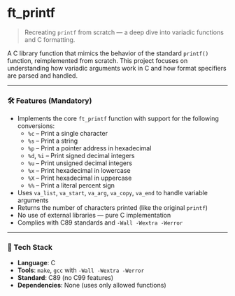 # ft_printf

> Recreating `printf` from scratch — a deep dive into variadic functions and C formatting.

A C library function that mimics the behavior of the standard `printf()` function, reimplemented from scratch. This project focuses on understanding how variadic arguments work in C and how format specifiers are parsed and handled.

---

### 🛠️ Features (Mandatory)

- Implements the core `ft_printf` function with support for the following conversions:
  - `%c` – Print a single character
  - `%s` – Print a string
  - `%p` – Print a pointer address in hexadecimal
  - `%d`, `%i` – Print signed decimal integers
  - `%u` – Print unsigned decimal integers
  - `%x` – Print hexadecimal in lowercase
  - `%X` – Print hexadecimal in uppercase
  - `%%` – Print a literal percent sign
- Uses `va_list`, `va_start`, `va_arg`, `va_copy`, `va_end` to handle variable arguments
- Returns the number of characters printed (like the original `printf`)
- No use of external libraries — pure C implementation
- Complies with C89 standards and `-Wall -Wextra -Werror`

---

### 🧰 Tech Stack
- **Language**: C
- **Tools**: `make`, `gcc` with `-Wall -Wextra -Werror`
- **Standard**: C89 (no C99 features)
- **Dependencies**: None (uses only allowed functions)
